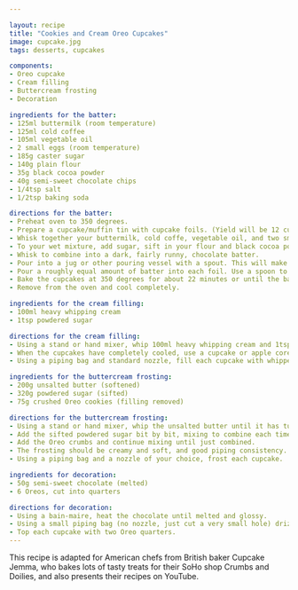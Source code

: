 ```yaml
---

layout: recipe
title: "Cookies and Cream Oreo Cupcakes"
image: cupcake.jpg
tags: desserts, cupcakes

components:
- Oreo cupcake
- Cream filling
- Buttercream frosting
- Decoration

ingredients for the batter:
- 125ml buttermilk (room temperature)
- 125ml cold coffee
- 105ml vegetable oil
- 2 small eggs (room temperature)
- 185g caster sugar
- 140g plain flour
- 35g black cocoa powder
- 40g semi-sweet chocolate chips
- 1/4tsp salt
- 1/2tsp baking soda

directions for the batter:
- Preheat oven to 350 degrees.
- Prepare a cupcake/muffin tin with cupcake foils. (Yield will be 12 cupcakes.)
- Whisk together your buttermilk, cold coffe, vegetable oil, and two small eggs.
- To your wet mixture, add sugar, sift in your flour and black cocoa powder, add chocolate chips, salt, and baking soda.
- Whisk to combine into a dark, fairly runny, chocolate batter.
- Pour into a jug or other pouring vessel with a spout. This will make filling your cupcake foils much easier!
- Pour a roughly equal amount of batter into each foil. Use a spoon to assist with the pouring, and to distribute the chocolate chips.
- Bake the cupcakes at 350 degrees for about 22 minutes or until the batter has set and springs back to the touch.
- Remove from the oven and cool completely.

ingredients for the cream filling:
- 100ml heavy whipping cream
- 1tsp powdered sugar

directions for the cream filling:
- Using a stand or hand mixer, whip 100ml heavy whipping cream and 1tsp powdered sugar until you have soft peaks. Do not over whip!
- When the cupcakes have completely cooled, use a cupcake or apple corer, or a small spoon, and remove the center of the cupcake from the top. Be careful not to go all the way through the cupcake, but make a healthy space for the whipped cream.
- Using a piping bag and standard nozzle, fill each cupcake with whipped cream.

ingredients for the buttercream frosting:
- 200g unsalted butter (softened)
- 320g powdered sugar (sifted)
- 75g crushed Oreo cookies (filling removed)

directions for the buttercream frosting:
- Using a stand or hand mixer, whip the unsalted butter until it has turned white in color and has a smooth, creamy consistency.
- Add the sifted powdered sugar bit by bit, mixing to combine each time.
- Add the Oreo crumbs and continue mixing until just combined.
- The frosting should be creamy and soft, and good piping consistency.
- Using a piping bag and a nozzle of your choice, frost each cupcake.

ingredients for decoration:
- 50g semi-sweet chocolate (melted)
- 6 Oreos, cut into quarters

directions for decoration:
- Using a bain-maire, heat the chocolate until melted and glossy.
- Using a small piping bag (no nozzle, just cut a very small hole) drizzle the melted chocolate over the top of each cupcake.
- Top each cupcake with two Oreo quarters.
---
```


This recipe is adapted for American chefs from British baker Cupcake Jemma, who bakes lots of tasty treats for their SoHo shop Crumbs and Doilies, and also presents their recipes on YouTube.